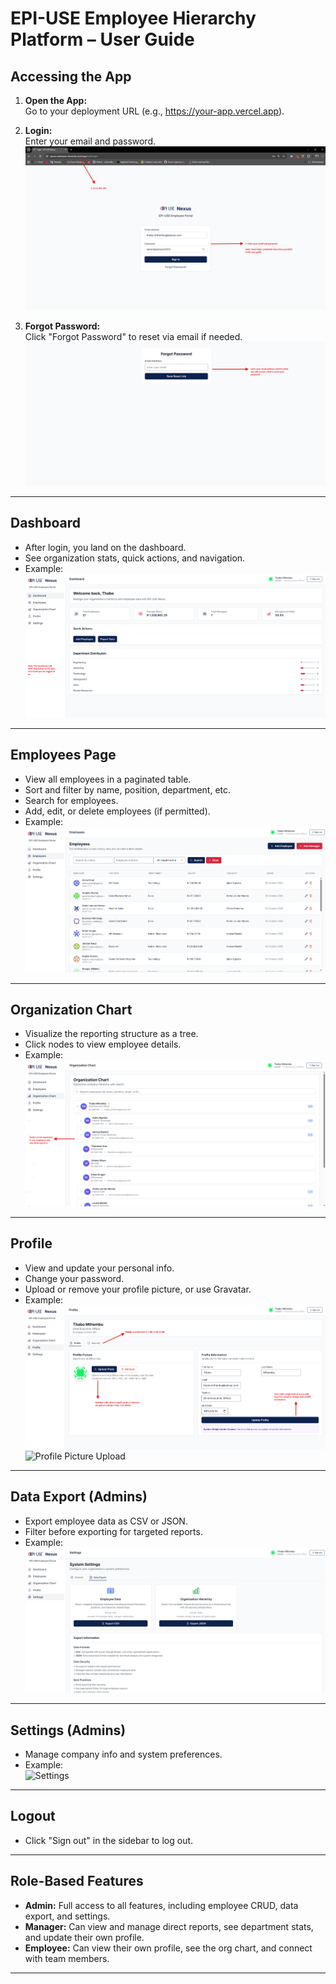 # EPI-USE Employee Hierarchy Platform – User Guide

## Accessing the App

1. **Open the App:**  
   Go to your deployment URL (e.g., https://your-app.vercel.app).

2. **Login:**  
   Enter your email and password.  
   ![Login Screen](apps/frontend/public/demo/login.png)

3. **Forgot Password:**  
   Click "Forgot Password" to reset via email if needed.  
   ![Forgot Password](apps/frontend/public/demo/forgot-password.png)

---

## Dashboard

- After login, you land on the dashboard.
- See organization stats, quick actions, and navigation.
- Example:  
  ![Dashboard](apps/frontend/public/demo/dashboard.png)

---

## Employees Page

- View all employees in a paginated table.
- Sort and filter by name, position, department, etc.
- Search for employees.
- Add, edit, or delete employees (if permitted).
- Example:  
  ![Employee Table](apps/frontend/public/demo/employees-table.png)

---

## Organization Chart

- Visualize the reporting structure as a tree.
- Click nodes to view employee details.
- Example:  
  ![Org Chart](apps/frontend/public/demo/org-chart.png)

---

## Profile

- View and update your personal info.
- Change your password.
- Upload or remove your profile picture, or use Gravatar.
- Example:  
  ![Profile Page](apps/frontend/public/demo/profile.png)
  ![Profile Picture Upload](apps/frontend/public/demo/profile-picture-upload.png)

---

## Data Export (Admins)

- Export employee data as CSV or JSON.
- Filter before exporting for targeted reports.
- Example:  
  ![Data Export](apps/frontend/public/demo/data-export.png)

---

## Settings (Admins)

- Manage company info and system preferences.
- Example:  
  ![Settings](apps/frontend/public/demo/settings.png)

---

## Logout

- Click "Sign out" in the sidebar to log out.

---

## Role-Based Features

- **Admin:** Full access to all features, including employee CRUD, data export, and settings.
- **Manager:** Can view and manage direct reports, see department stats, and update their own profile.
- **Employee:** Can view their own profile, see the org chart, and connect with team members.

---

